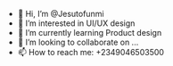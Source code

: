 - 👋 Hi, I’m @Jesutofunmi
- 👀 I’m interested in UI/UX design
- 🌱 I’m currently learning Product design
- 💞️ I’m looking to collaborate on ...
- 📫 How to reach me: +2349046503500

<!---
Jesutofunmi002/Jesutofunmi002 is a ✨ special ✨ repository because its `README.md` (this file) appears on your GitHub profile.
You can click the Preview link to take a look at your changes.
--->
